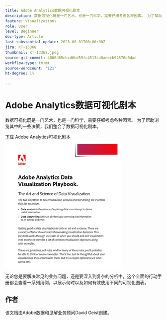 ```yaml
---
title: Adobe Analytics数据可视化剧本
description: 数据可视化既是一门艺术，也是一门科学，需要仔细考虑各种因素。 为了帮助浏览其中的一些决策，我们整合了数据可视化剧本。
feature: Visualizations
role: User
level: Beginner
doc-type: Article
last-substantial-update: 2023-06-01T00:00:00Z
jira: KT-13368
thumbnail: KT-13368.jpeg
source-git-commit: 4006d65ebcd6bd59fc4513ca0aeecb94576d0daa
workflow-type: tm+mt
source-wordcount: '121'
ht-degree: 1%

---
```



# Adobe Analytics数据可视化剧本

数据可视化既是一门艺术，也是一门科学，需要仔细考虑各种因素。 为了帮助浏览其中的一些决策，我们整合了数据可视化剧本。


[下载](assets/adobe-analytics-data-visualization-playbook.pdf) Adobe Analytics可视化剧本

[![行动手册](assets/data-visualization-playbook-image.png)](assets/adobe-analytics-data-visualization-playbook.pdf)

无论您是要解决常见的业务问题，还是要深入到复杂的分析中，这个全面的行动手册都会查看一系列用例，以展示何时以及如何有效使用不同的可视化图表。

## 作者

该文档由Adobe数据和见解业务顾问David Geist创建。